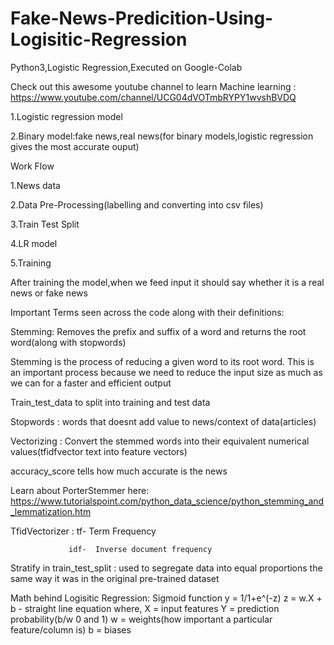# Fake-News-Predicition-Using-Logisitic-Regression
 Python3,Logistic Regression,Executed on Google-Colab 

Check out this awesome youtube channel to learn Machine learning : https://www.youtube.com/channel/UCG04dVOTmbRYPY1wvshBVDQ

1.Logistic regression model

2.Binary model:fake news,real news(for binary models,logistic regression gives the most accurate ouput)

Work Flow

1.News data

2.Data Pre-Processing(labelling and converting into csv files)

3.Train Test Split

4.LR model

5.Training

After training the model,when we feed input it should say whether it is a real news or fake news

Important Terms seen across the code along with their definitions:


Stemming:  Removes the prefix and suffix of a word and returns the root word(along with stopwords)

Stemming is the process of reducing a given word to its root word. This is an important process because we need to reduce the input size as much as we can for a faster and efficient output

Train_test_data to split into training and test data

Stopwords : words that doesnt add value to news/context of data(articles)

Vectorizing : Convert the stemmed words into their equivalent numerical values(tfidfvector text into feature vectors)

accuracy_score tells how much accurate is the news


Learn about PorterStemmer here: https://www.tutorialspoint.com/python_data_science/python_stemming_and_lemmatization.htm


TfidVectorizer : tf- Term Frequency
                 
                 idf-  Inverse document frequency

Stratify in train_test_split : used to segregate data into equal proportions the same way it was in the original pre-trained dataset


Math behind Logisitic Regression: 
                                            Sigmoid function
                                            y = 1/1+e^(-z) 
                                             z = w.X + b - straight line equation
                    where,
                                   X = input features 
                                   Y = prediction probability(b/w 0 and 1)
                                   w = weights(how important a particular feature/column is)
                                   b = biases
